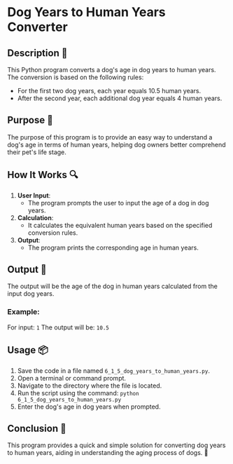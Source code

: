 # Dog Years to Human Years Converter

## Description 📝
This Python program converts a dog's age in dog years to human years.
The conversion is based on the following rules:
- For the first two dog years, each year equals 10.5 human years.
- After the second year, each additional dog year equals 4 human years.

## Purpose 🎯
The purpose of this program is to provide an easy way to understand a dog's age in terms of human years, helping dog owners better comprehend their pet's life stage.

## How It Works 🔍
1. **User Input**:
   - The program prompts the user to input the age of a dog in dog years.
2. **Calculation**:
   - It calculates the equivalent human years based on the specified conversion rules.
3. **Output**:
   - The program prints the corresponding age in human years.

## Output 📜
The output will be the age of the dog in human years calculated from the input dog years.

### Example:
For input: `1`
The output will be: `10.5`

## Usage 📦
1. Save the code in a file named `6_1_5_dog_years_to_human_years.py`.
2. Open a terminal or command prompt.
3. Navigate to the directory where the file is located.
4. Run the script using the command:
   `python 6_1_5_dog_years_to_human_years.py`
5. Enter the dog's age in dog years when prompted.

## Conclusion 🚀
This program provides a quick and simple solution for converting dog years to human years, aiding in understanding the aging process of dogs.
🐾